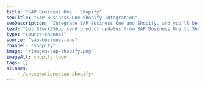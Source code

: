 ```yaml
---
title: "SAP Business One + Shopify"
seoTitle: "SAP Business One Shopify Integration"
seoDescription: "Integrate SAP Business One and Shopify, and you'll be able to streamline your workflow, simplify the ordering process and save time - and money. Find out more about how a SAP Business One Shopify Integration can help your business."
lead: "Let Stock2Shop send product updates from SAP Business One to Shopify, as well as automatically raise online orders directly into your ERP and instruct your warehouse to fulfill the order. Here’s how we can help you streamline your workflow."
type: "source-channel"
source: "sap-business-one"
channel: "shopify"
image: "/images/sap-shopify.png"
imageAlt: shopify logo
tags: []
aliases:
    - /integrations/sap-shopify/
---
```

    